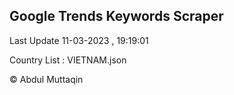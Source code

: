 

## Google Trends Keywords Scraper 
 
Last Update 11-03-2023 , 19:19:01

Country List :
VIETNAM.json



© Abdul Muttaqin 
